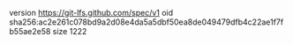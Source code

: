 version https://git-lfs.github.com/spec/v1
oid sha256:ac2e261c078bd9a2d08e4da5a5dbf50ea8de049479dfb4c22ae1f7fb55ae2e58
size 1222
